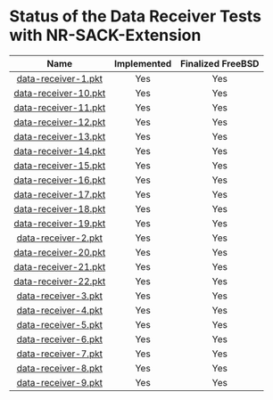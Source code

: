# Status of the Data Receiver Tests with NR-SACK-Extension

| Name                                               | Implemented   | Finalized FreeBSD   |
| :------------------------------------------------: | :-----------: | :-----------------: |
| [data-receiver-1.pkt](data-receiver-1.pkt "-")     | Yes           | Yes                 |
| [data-receiver-10.pkt](data-receiver-10.pkt "-")   | Yes           | Yes                 |
| [data-receiver-11.pkt](data-receiver-11.pkt "-")   | Yes           | Yes                 |
| [data-receiver-12.pkt](data-receiver-12.pkt "-")   | Yes           | Yes                 |
| [data-receiver-13.pkt](data-receiver-13.pkt "-")   | Yes           | Yes                 |
| [data-receiver-14.pkt](data-receiver-14.pkt "-")   | Yes           | Yes                 |
| [data-receiver-15.pkt](data-receiver-15.pkt "-")   | Yes           | Yes                 |
| [data-receiver-16.pkt](data-receiver-16.pkt "-")   | Yes           | Yes                 |
| [data-receiver-17.pkt](data-receiver-17.pkt "-")   | Yes           | Yes                 |
| [data-receiver-18.pkt](data-receiver-18.pkt "-")   | Yes           | Yes                 |
| [data-receiver-19.pkt](data-receiver-19.pkt "-")   | Yes           | Yes                 |
| [data-receiver-2.pkt](data-receiver-2.pkt "-")     | Yes           | Yes                 |
| [data-receiver-20.pkt](data-receiver-20.pkt "-")   | Yes           | Yes                 |
| [data-receiver-21.pkt](data-receiver-21.pkt "-")   | Yes           | Yes                 |
| [data-receiver-22.pkt](data-receiver-22.pkt "-")   | Yes           | Yes                 |
| [data-receiver-3.pkt](data-receiver-3.pkt "-")     | Yes           | Yes                 |
| [data-receiver-4.pkt](data-receiver-4.pkt "-")     | Yes           | Yes                 |
| [data-receiver-5.pkt](data-receiver-5.pkt "-")     | Yes           | Yes                 |
| [data-receiver-6.pkt](data-receiver-6.pkt "-")     | Yes           | Yes                 |
| [data-receiver-7.pkt](data-receiver-7.pkt "-")     | Yes           | Yes                 |
| [data-receiver-8.pkt](data-receiver-8.pkt "-")     | Yes           | Yes                 |
| [data-receiver-9.pkt](data-receiver-9.pkt "-")     | Yes           | Yes                 |
